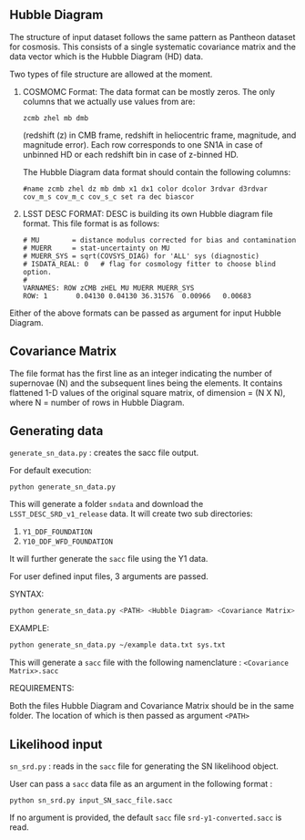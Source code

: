 ## Hubble Diagram

The structure of input dataset follows the same pattern as
Pantheon dataset for cosmosis. 
This consists of a single systematic covariance matrix and 
the data vector which is the Hubble Diagram (HD) data.

Two types of file structure are allowed at
the moment.

1. COSMOMC Format: The data format can be mostly zeros. The only columns that we actually use values from are:
    ```
    zcmb zhel mb dmb
    ```
    (redshift (z) in CMB frame, redshift in heliocentric frame, magnitude, and magnitude error).
    Each row corresponds to one SN1A in case of unbinned HD or each redshift bin in case of z-binned HD.
    
    The Hubble Diagram data format should contain the following columns:
    ```
    #name zcmb zhel dz mb dmb x1 dx1 color dcolor 3rdvar d3rdvar cov_m_s cov_m_c cov_s_c set ra dec biascor
    ```

2. LSST DESC FORMAT: DESC is building its own Hubble diagram file format. This file format is as follows:
   ```
   # MU        = distance modulus corrected for bias and contamination
   # MUERR     = stat-uncertainty on MU
   # MUERR_SYS = sqrt(COVSYS_DIAG) for 'ALL' sys (diagnostic)
   # ISDATA_REAL: 0   # flag for cosmology fitter to choose blind option.
   #
   VARNAMES: ROW zCMB zHEL MU MUERR MUERR_SYS
   ROW: 1       0.04130 0.04130 36.31576  0.00966   0.00683
   ```

Either of the above formats can be passed as argument for input Hubble Diagram.
 
## Covariance Matrix

The file format has the first line as an integer
indicating the number of supernovae (N) and the subsequent
lines being the elements.
It contains flattened 1-D values of the original square matrix, 
of dimension  = (N X N), where N = number of rows in Hubble Diagram.


## Generating data

`generate_sn_data.py` : creates the sacc file output.

For default execution:
```
python generate_sn_data.py
```

This will generate a folder `sndata` and download the `LSST_DESC_SRD_v1_release` data. 
It will create two sub directories:

1. `Y1_DDF_FOUNDATION`
2. `Y10_DDF_WFD_FOUNDATION`

It will further generate the `sacc` file using the Y1 data.

For user defined input files, 3 arguments are passed.

SYNTAX:
```bash
python generate_sn_data.py <PATH> <Hubble Diagram> <Covariance Matrix>
```

EXAMPLE:
```bash
python generate_sn_data.py ~/example data.txt sys.txt
```

This will generate a `sacc` file with the following namenclature : `<Covariance Matrix>.sacc`

REQUIREMENTS:

Both the files Hubble Diagram and Covariance Matrix should be in the same folder.
The location of which is then passed as argument `<PATH>`

## Likelihood input

`sn_srd.py` : reads in the `sacc` file for generating the SN likelihood object.

User can pass a `sacc` data file as an argument in the following format :
```
python sn_srd.py input_SN_sacc_file.sacc
```
If no argument is provided, the default `sacc` file `srd-y1-converted.sacc` is read. 
